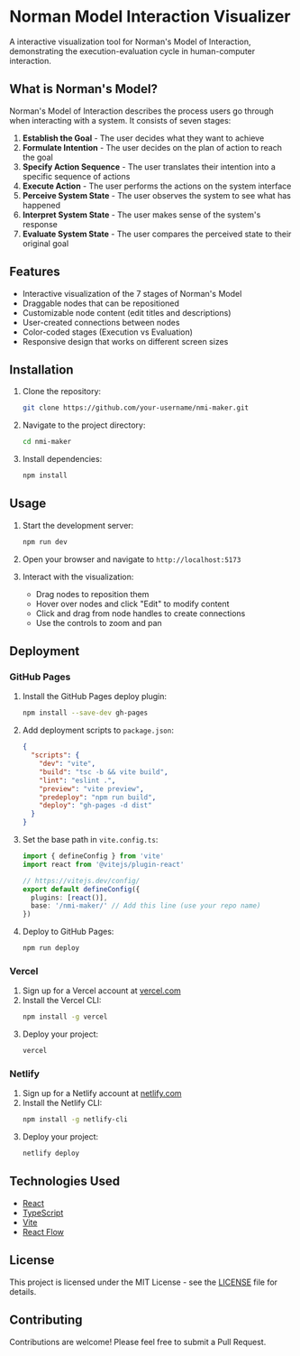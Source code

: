 # Norman Model Interaction Visualizer

A interactive visualization tool for Norman's Model of Interaction, demonstrating the execution-evaluation cycle in human-computer interaction.

## What is Norman's Model?

Norman's Model of Interaction describes the process users go through when interacting with a system. It consists of seven stages:

1. **Establish the Goal** - The user decides what they want to achieve
2. **Formulate Intention** - The user decides on the plan of action to reach the goal
3. **Specify Action Sequence** - The user translates their intention into a specific sequence of actions
4. **Execute Action** - The user performs the actions on the system interface
5. **Perceive System State** - The user observes the system to see what has happened
6. **Interpret System State** - The user makes sense of the system's response
7. **Evaluate System State** - The user compares the perceived state to their original goal

## Features

- Interactive visualization of the 7 stages of Norman's Model
- Draggable nodes that can be repositioned
- Customizable node content (edit titles and descriptions)
- User-created connections between nodes
- Color-coded stages (Execution vs Evaluation)
- Responsive design that works on different screen sizes

## Installation

1. Clone the repository:
   ```bash
   git clone https://github.com/your-username/nmi-maker.git
   ```

2. Navigate to the project directory:
   ```bash
   cd nmi-maker
   ```

3. Install dependencies:
   ```bash
   npm install
   ```

## Usage

1. Start the development server:
   ```bash
   npm run dev
   ```

2. Open your browser and navigate to `http://localhost:5173`

3. Interact with the visualization:
   - Drag nodes to reposition them
   - Hover over nodes and click "Edit" to modify content
   - Click and drag from node handles to create connections
   - Use the controls to zoom and pan

## Deployment

### GitHub Pages

1. Install the GitHub Pages deploy plugin:
   ```bash
   npm install --save-dev gh-pages
   ```

2. Add deployment scripts to `package.json`:
   ```json
   {
     "scripts": {
       "dev": "vite",
       "build": "tsc -b && vite build",
       "lint": "eslint .",
       "preview": "vite preview",
       "predeploy": "npm run build",
       "deploy": "gh-pages -d dist"
     }
   }
   ```

3. Set the base path in `vite.config.ts`:
   ```ts
   import { defineConfig } from 'vite'
   import react from '@vitejs/plugin-react'

   // https://vitejs.dev/config/
   export default defineConfig({
     plugins: [react()],
     base: '/nmi-maker/' // Add this line (use your repo name)
   })
   ```

4. Deploy to GitHub Pages:
   ```bash
   npm run deploy
   ```

### Vercel

1. Sign up for a Vercel account at [vercel.com](https://vercel.com)
2. Install the Vercel CLI:
   ```bash
   npm install -g vercel
   ```
3. Deploy your project:
   ```bash
   vercel
   ```

### Netlify

1. Sign up for a Netlify account at [netlify.com](https://netlify.com)
2. Install the Netlify CLI:
   ```bash
   npm install -g netlify-cli
   ```
3. Deploy your project:
   ```bash
   netlify deploy
   ```

## Technologies Used

- [React](https://reactjs.org/)
- [TypeScript](https://www.typescriptlang.org/)
- [Vite](https://vitejs.dev/)
- [React Flow](https://reactflow.dev/)

## License

This project is licensed under the MIT License - see the [LICENSE](LICENSE) file for details.

## Contributing

Contributions are welcome! Please feel free to submit a Pull Request.